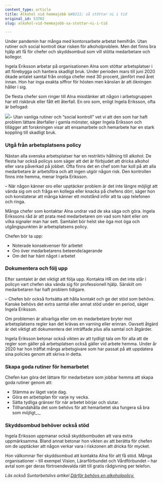 ```yaml
---
content_type: article
title: Alkohol vid hemmajobb &#8211; så stöttar ni i tid
original_id: 53702
slug: alkohol-vid-hemmajobb-sa-stottar-ni-i-tid

---
```


Under pandemin har många med kontorsarbete arbetat hemifrån. Utan rutiner och social kontroll ökar risken för alkoholproblem. Men det finns bra hjälp att få för chefer och skyddsombud som vill stötta medarbetare och kollegor.

Ingela Eriksson arbetar på organisationen Alna som stöttar arbetsplatser i att förebygga och hantera skadligt bruk. Under perioden mars till juni 2020 ökade antalet samtal från oroliga chefer med 30 procent, jämfört med året innan. Hon har inga exakta siffror för hösten men känslan är att ökningen håller i sig.

De flesta chefer som ringer till Alna misstänker att någon i arbetsgruppen har ett riskbruk eller fått ett återfall. En oro som, enligt Ingela Eriksson, ofta är befogad:

[![](https://www.suntarbetsliv.se/wp-content/uploads/2021/01/ingela-eriksson-alna.jpg)](https://www.suntarbetsliv.se/wp-content/uploads/2021/01/ingela-eriksson-alna.jpg)– Utan vanliga rutiner och “social kontroll” vet vi att den som har haft problem lättare återfaller i gamla mönster, säger Ingela Eriksson och tillägger att forskningen visar att ensamarbete och hemarbete har en stark koppling till skadligt bruk.

### Utgå från arbetsplatsens policy

Nästan alla svenska arbetsplatser har en restriktiv hållning till alkohol. De flesta har också policys som säger att det är förbjudet att dricka alkohol eller vara påverkad på jobbet. Ofta finns det en chef som har koll på att alla medarbetare är arbetsföra och att ingen utgör någon risk. Den kontrollen finns inte hemma, menar Ingela Eriksson.

– När någon känner oro eller upptäcker problem är det inte längre möjligt att vända sig om och fråga en kollega eller knacka på chefens dörr, säger hon och konstaterar att många känner ett motstånd inför att ta upp telefonen och ringa.

Många chefer som kontaktar Alna undrar vad de ska säga och göra. Ingela Erikssons råd är att prata med medarbetaren om vad som hänt eller om vilka signaler man har sett. Samtalet bör helst ske öga mot öga och utgångspunkten är arbetsplatsens policy.

Chefen bör ta upp:

*   Noterade konsekvenser för arbetet
*   Oro över medarbetarens beteende/agerande
*   Om det har hänt något i arbetet

### Dokumentera och följ upp

Efter samtalet är det viktigt att följa upp. Kontakta HR om det inte står i policyn vart chefen ska vända sig för professionell hjälp. Särskilt om medarbetaren har haft problem tidigare.

– Chefen bör också fortsätta att hålla kontakt och ge det stöd som behövs. Kanske behövs det extra samtal eller annat stöd under en period, säger Ingela Eriksson.

Om problemen är allvarliga eller om en medarbetare bryter mot arbetsplatsens regler kan det krävas en varning eller erinran. Oavsett åtgärd är det viktigt att dokumentera det inträffade plus alla samtal och åtgärder.

Ingela Eriksson betonar också vikten av att tydligt tala om för alla att de regler som gäller på arbetsplatsen också gäller vid arbete hemma. Under år 2020 har hon träffat många arbetsgivare som har passat på att uppdatera sina policies genom att skriva in detta.

### Skapa goda rutiner för hemarbetet

Chefen kan göra det lättare för medarbetare som jobbar hemma att skapa goda rutiner genom att:

*   Stämma av läget varje dag.
*   Göra en arbetsplan för varje ny vecka.
*   Sätta tydliga gränser för när arbetet börjar och slutar.
*   Tillhandahålla det som behövs för att hemarbetet ska fungera så bra som möjligt_._

### Skyddsombud behöver också stöd

Ingela Eriksson uppmanar också skyddsombuden att vara extra uppmärksamma. Bland annat betonar hon vikten av att berätta för chefen om de upptäcker att någon verkar vara i riskzonen att dricka för mycket.

Hon välkomnar fler skyddsombud att kontakta Alna för att få stöd. Många organisationer – till exempel Vision, Lärarförbundet och Vårdförbundet – har avtal som ger deras förtroendevalda rätt till gratis rådgivning per telefon.

_Läs också Suntarbetslivs artikel [Därför behövs en alkoholpolicy.](https://www.suntarbetsliv.se/rapporterat/darfor-behovs-en-alkoholpolicy/)_

